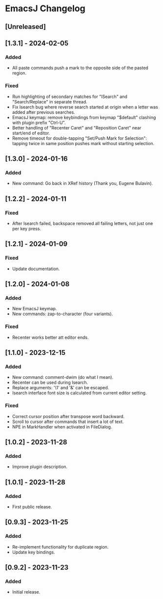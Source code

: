 <!-- Keep a Changelog guide -> https://keepachangelog.com -->

# EmacsJ Changelog

## [Unreleased]

## [1.3.1] - 2024-02-05

### Added
- All paste commands push a mark to the opposite side of the pasted region.

### Fixed
- Run highlighting of secondary matches for "ISearch" and "Search/Replace" in separate thread.
- Fix Isearch bug where reverse search started at origin when a letter was added after previous searches.
- EmacsJ keymap: remove keybindings from keymap "$default" clashing with plugin prefix "Ctrl-U".
- Better handling of "Recenter Caret" and "Reposition Caret" near start/end of editor.
- Remove timeout for double-tapping "Set/Push Mark for Selection": tapping twice in same position pushes mark without starting selection.

## [1.3.0] - 2024-01-16

### Added
- New command: Go back in XRef history (Thank you, Eugene Bulavin).

## [1.2.2] - 2024-01-11

### Fixed
- After Isearch failed, backspace removed all failing letters, not just one per key press.

## [1.2.1] - 2024-01-09

### Fixed
- Update documentation.

## [1.2.0] - 2024-01-08

### Added
- New EmacsJ keymap.
- New commands: zap-to-character (four variants).

### Fixed
- Recenter works better att editor ends.

## [1.1.0] - 2023-12-15
 
### Added
- New command: comment-dwim (do what I mean).
- Recenter can be used during Isearch.
- Replace arguments: '\1' and '\&' can be escaped.
- Isearch interface font size is calculated from current editor setting.

### Fixed
- Correct cursor position after transpose word backward.
- Scroll to cursor after commands that insert a lot of text.
- NPE in MarkHandler when activated in FileDialog.

## [1.0.2] - 2023-11-28

### Added
- Improve plugin description.

## [1.0.1] - 2023-11-28

### Added
- First public release.

## [0.9.3] - 2023-11-25

### Added
- Re-implement functionality for duplicate region.
- Update key bindings.

## [0.9.2] - 2023-11-23

### Added
- Initial release.
